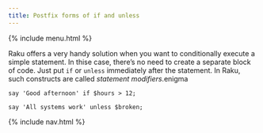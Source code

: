 ```yaml
---
title: Postfix forms of if and unless
---
```


{% include menu.html %}

Raku offers a very handy solution when you want to conditionally execute a simple statement. In thise case, there’s no need to create a separate block of code. Just put `if` or `unless` immediately after the statement. In Raku, such constructs are called _statement modifiers_.enigma
 
    say 'Good afternoon' if $hours > 12;

    say 'All systems work' unless $broken;

{% include nav.html %}
